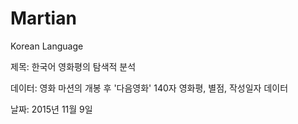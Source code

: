 # Martian
Korean Language

제목: 한국어 영화평의 탐색적 분석

데이터: 영화 마션의 개봉 후 '다음영화' 140자 영화평, 별점, 작성일자 데이터

날짜: 2015년 11월 9일
